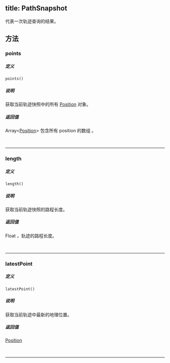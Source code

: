 title: PathSnapshot
---

代表一次轨迹查询的结果。


## 方法

### points

##### 定义

`points()`

##### 说明

获取当前轨迹快照中的所有 [Position](Position.html) 对象。

##### 返回值

Array<[Position](Position.html)> 包含所有 position 的数组 。

</br>

---

### length

##### 定义

`length()`

##### 说明

获取当前轨迹快照的路程长度。

##### 返回值

Float ，轨迹的路程长度。

</br>

---

### latestPoint

##### 定义

`latestPoint()`

##### 说明

获取当前轨迹中最新的地理位置。

##### 返回值

[Position](Position.html)

</br>

---

